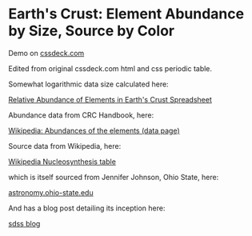 # Earth's Crust: Element Abundance by Size, Source by Color

Demo on <a href="http://cssdeck.com/labs/full/hy2mni7s">cssdeck.com</a>

Edited from original cssdeck.com html and css periodic table.

Somewhat logarithmic data size calculated here:

<a href="https://docs.google.com/spreadsheets/d/1DZFotyc4ZgE5pwG1Rd1Zhx92walRX1oiljvGURrTHKU/edit?usp=sharing">Relative Abundance of Elements in Earth's Crust Spreadsheet</a>

Abundance data from CRC Handbook, here:

<a href="https://en.wikipedia.org/wiki/Abundances_of_the_elements_(data_page)">Wikipedia: Abundances of the elements (data page)</a>

Source data from Wikipedia, here:

<a href="https://en.wikipedia.org/wiki/File:Nucleosynthesis_periodic_table.svg">Wikipedia Nucleosynthesis table</a>

which is itself sourced from Jennifer Johnson, Ohio State, here:

<a href="http://www.astronomy.ohio-state.edu/~jaj/nucleo/">astronomy.ohio-state.edu</a>

And has a blog post detailing its inception here:

<a href="http://blog.sdss.org/2017/01/09/origin-of-the-elements-in-the-solar-system/">sdss blog</a>
